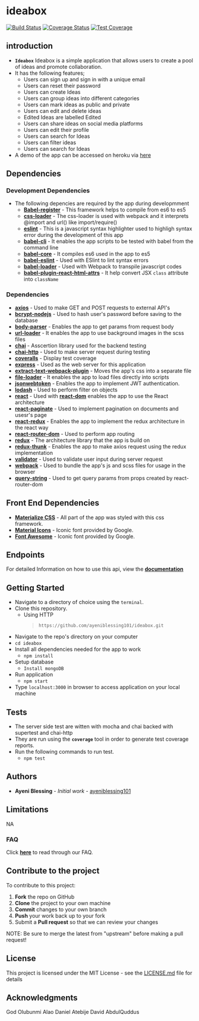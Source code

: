 # ideabox

[![Build Status](https://travis-ci.org/ayeniblessing101/ideabox.svg?branch=development)](https://travis-ci.org/ayeniblessing101/ideabox)
[![Coverage Status](https://coveralls.io/repos/github/ayeniblessing101/ideabox/gpa.svg?branch=development)](https://coveralls.io/github/ayeniblessing101/ideabox?branch=development)
[![Test Coverage](https://api.codeclimate.com/v1/badges/a99a88d28ad37a79dbf6/test_coverage)](https://codeclimate.com/github/codeclimate/codeclimate/test_coverage)

## introduction

* **`Ideabox`** Ideabox is a simple application that allows users to create a pool of ideas and promote collaboration.
* It has the following features;
  * Users can sign up and sign in with a unique email
  * Users can reset their password
  * Users can create Ideas
  * Users can group ideas into different categories
  * Users can mark ideas as public and private
  * Users can edit and delete ideas
  * Edited Ideas are labelled Edited
  * Users can share ideas on social media platforms
  * Users can edit their profile
  * Users can search for Ideas
  * Users can filter ideas
  * Users can search for Ideas
* A demo of the app can be accessed on heroku via [here](https://blessing-ideabox.herokuapp.com)

## Dependencies

### Development Dependencies

* The following depencies are required by the app during developmment
  * **[Babel-register](https://www.npmjs.com/package/babel-register)** - This framework helps to compile from es6 to es5
  * **[css-loader](https://www.npmjs.com/package/css-loader)** - The css-loader is used with webpack and it interprets @import and url() like import/require()
  * **[eslint](https://www.npmjs.com/package/eslint)** - This is a javascript syntax highlighter used to highligh syntax error during the development of this app
  * **[babel-cli](https://www.npmjs.com/package/babel-cli)** - It enables the app scripts to be tested with babel from the command line
  * **[babel-core](https://www.npmjs.com/package/babel-core)** - It compiles es6 used in the app to es5
  * **[babel-eslint](https://www.npmjs.com/package/babel-eslint)** - Used with ESlint to lint syntax errors
  * **[babel-loader](https://www.npmjs.com/package/babel-loader)** - Used with Webpack to transpile javascript codes
  * **[babel-plugin-react-html-attrs](https://www.npmjs.com/package/babel-plugin-react-html-attrs)** - It help convert JSX `class` attribute into `className`

### Dependencies

* **[axios](https://www.npmjs.com/package/axios)** - Used to make GET and POST requests to external API's
* **[bcrypt-nodejs](https://www.npmjs.com/package/bcrypt-nodejs)** - Used to hash user's password before saving to the database
* **[body-parser](https://www.npmjs.com/package/body-parser)** - Enables the app to get params from request body
* **[url-loader](https://www.npmjs.com/package/url-loader)** - It enables the app to use background images in the scss files
* **[chai](https://www.npmjs.com/package/chai)** - Asscertion library used for the backend testing
* **[chai-http](https://www.npmjs.com/package/chai-http)** - Used to make server request during testing
* **[coveralls](https://www.npmjs.com/package/coveralls)** - Display test coverage
* **[express](https://www.npmjs.com/package/express)** - Used as the web server for this application
* **[extract-text-webpack-plugin](https://www.npmjs.com/package/extract-text-webpack-plugin)** - Moves the app's css into a separate file
* **[file-loader](https://www.npmjs.com/package/file-loader)** - It enables the app to load files directly into scripts
* **[jsonwebtoken](https://www.npmjs.com/package/jsonwebtoken)** - Enables the app to implement JWT authentication.
* **[lodash](https://www.npmjs.com/package/lodash)** - Used to perform filter on objects
* **[react](https://www.npmjs.com/package/react)** - Used with **[react-dom](https://www.npmjs.com/package/react-dom)** enables the app to use the React architecture
* **[react-paginate](https://www.npmjs.com/package/react-paginate)** - Used to implement pagination on documents and usesr's page
* **[react-redux](https://www.npmjs.com/package/react-redux)** - Enables the app to implement the redux architecture in the react way
* **[react-router-dom](https://www.npmjs.com/package/react-router-dom)** - Used to perform app routing
* **[redux](https://www.npmjs.com/package/redux)** - The architecture library that the app is build on
* **[redux-thunk](https://www.npmjs.com/package/redux-thunk)** - Enables the app to make axios request using the redux implementation
* **[validator](https://www.npmjs.com/package/validator)** - Used to validate user input during server request
* **[webpack](https://www.npmjs.com/package/react-router-dom)** - Used to bundle the app's js and scss files for usage in the browser
* **[query-string](https://www.npmjs.com/package/query-string)** - Used to get query params from props created by react-router-dom

## Front End Dependencies

* **[Materialize CSS](http://materializecss.com/)** - All part of the app was styled with this css framework.
* **[Material Icons](https://material.io/icons/)** - Iconic font provided by Google.
* **[Font Awesome](https://fontawesome.io)** - Iconic font provided by Google.

## Endpoints

For detailed Information on how to use this api, view the **[documentation](https://ayeniblessing.docs.apiary.io)**

## Getting Started

* Navigate to a directory of choice using the `terminal`.
* Clone this repository.
  * Using HTTP
    > `https://github.com/ayeniblessing101/ideabox.git`
* Navigate to the repo's directory on your computer
* `cd ideabox`
* Install all dependencies needed for the app to work
  * `npm install`
* Setup database
  * `Install mongoDB`
* Run application
  * `npm start`
* Type `localhost:3000` in browser to access application on your local machine

## Tests

* The server side test are witten with mocha and chai backed with supertest and chai-http
* They are run using the **`coverage`** tool in order to generate test coverage reports.
* Run the following commands to run test.
  * `npm test`

## Authors

* **Ayeni Blessing** - _Initial work_ - [ayeniblessing101](https://github.com/ayeniblessing101/ideabox)

## Limitations

NA

### FAQ

Click **[here](https://github.com/ayeniblessing101/ideabox/wiki/Frequently-Asked-Questions)** to read through our FAQ.

## Contribute to the project

To contribute to this project:

1. **Fork** the repo on GitHub
2. **Clone** the project to your own machine
3. **Commit** changes to your own branch
4. **Push** your work back up to your fork
5. Submit a **Pull request** so that we can review your changes

NOTE: Be sure to merge the latest from "upstream" before making a pull request!

## License

This project is licensed under the MIT License - see the [LICENSE.md](LICENSE.md) file for details

## Acknowledgments

God
Olubunmi Alao
Daniel Atebije
David
AbdulQuddus

